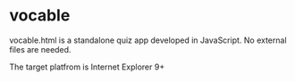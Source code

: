 vocable
=======
vocable.html is a standalone quiz app developed in JavaScript.
No external files are needed.

The target platfrom is Internet Explorer 9+
